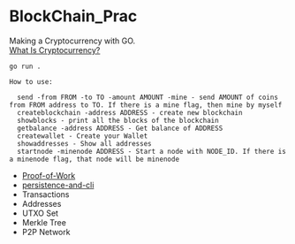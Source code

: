 # BlockChain_Prac

Making a Cryptocurrency with GO.  
[What Is Cryptocurrency?](https://www.investopedia.com/terms/c/cryptocurrency.asp)

```
go run .
```

```
How to use:

  send -from FROM -to TO -amount AMOUNT -mine - send AMOUNT of coins from FROM address to TO. If there is a mine flag, then mine by myself
  createblockchain -address ADDRESS - create new blockchain
  showblocks - print all the blocks of the blockchain
  getbalance -address ADDRESS - Get balance of ADDRESS
  createwallet - Create your Wallet
  showaddresses - Show all addresses
  startnode -minenode ADDRESS - Start a node with NODE_ID. If there is a minenode flag, that node will be minenode
```

- [Proof-of-Work](https://hou27.tistory.com/6)
- [persistence-and-cli](https://hou27.tistory.com/7)
- Transactions
- Addresses
- UTXO Set
- Merkle Tree
- P2P Network
